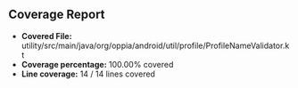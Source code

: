 ## Coverage Report

- **Covered File:** utility/src/main/java/org/oppia/android/util/profile/ProfileNameValidator.kt
- **Coverage percentage:** 100.00% covered
- **Line coverage:** 14 / 14 lines covered